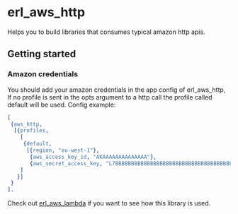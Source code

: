 # erl_aws_http
Helps you to build libraries that consumes typical amazon http apis.

## Getting started

### Amazon credentials
You should add your amazon credentials in the app config of erl_aws_http,
If no profile is sent in the opts argument to a http call the profile called default will be used.
Config example:
```erlang
[
 {aws_http,
  [{profiles,
    [
     {default,
      [{region, "eu-west-1"},
       {aws_access_key_id, "AKAAAAAAAAAAAAAA"},
       {aws_secret_access_key, "L7BBBBBBBBBBBBBBBBBBBBBBBBBBBBBBBBBBBBBB"}]}
    ]
   }]
 }
].

```


Check out [erl_aws_lambda](https://github.com/anha0825/erl_aws_lambda) if you want to see how this library is used.
